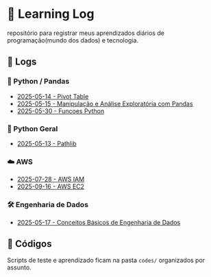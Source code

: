 # 📓 Learning Log

repositório para registrar meus aprendizados diários de programação(mundo dos dados) e tecnologia.

## 📅 Logs

### 🐍 Python / Pandas

- [2025-05-14 - Pivot Table](/logs/2025-05-14.md)
- [2025-05-15 - Manipulação e Análise Exploratória com Pandas](/logs/2025-05-15.md)
- [2025-05-30 - Funcoes Python ](/logs/2025-07-30.md)

### 📂 Python Geral

- [2025-05-13 - Pathlib](/logs/2025-05-13.md)

### ☁️ AWS

- [2025-07-28 - AWS IAM](/logs/2025-07-28.md)
- [2025-09-16 - AWS EC2](/logs/2025-09-16.md)

### 🛠️ Engenharia de Dados

- [2025-05-17 - Conceitos Básicos de Engenharia de Dados](/logs/2025-05-17.md)

## 📁 Códigos

Scripts de teste e aprendizado ficam na pasta `codes/` organizados por assunto.
